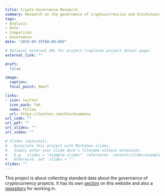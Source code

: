 ```yaml
---
title: Crypto Governance Research
summary: Research on the governance of cryptocurrencies and blockchains
tags:
- Analysis 
- Data
- Comparison
- Governance
date: "2019-09-19T00:00:00Z"

# Optional external URL for project (replaces project detail page).
external_link: ""

draft:
  false

image:
  caption: 
  focal_point: Smart

links:
- icon: twitter
  icon_pack: fab
  name: Follow
  url: https://twitter.com/blockcommons
url_code: ""
url_pdf: ""
url_slides: ""
url_video: ""

# Slides (optional).
#   Associate this project with Markdown slides.
#   Simply enter your slide deck's filename without extension.
#   E.g. `slides = "example-slides"` references `content/slides/example-slides.md`.
#   Otherwise, set `slides = ""`.
slides: ""
---
```


This project is about collecting standard data about the governance of cryptocurrency projects. It has its own [section](/crypto-governance-research/overviews/) on this website and also a [repository](https://github.com/RichardRed0x/crypto-governance-research) for working in. 


